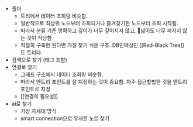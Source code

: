 - 폴더
	- 트리에서 데이터 조회랑 비슷함.
	- 일반적으로 최상위 노드부터 조회되거나 즐겨찾기한 노드부터 조회 시작됨.
	- 따라서 분류 기준 명확하고 깊이가 너무 깊어지지 않고, 넓이도 너무 퍼지지 않는 것이 적당함
	- 적절히 구축만 된다면 가장 찾기 쉬운 구조. DB인덱싱인 [[Red-Black Tree]] 도 트리다.
- 검색으로 찾기 (태그 포함)
- 연결로 찾기
	- 그래프 구조에서 데이터 조회랑 비슷함.
	- 따라서 엔트리 포인트를 잘 지정하는 것이 중요함. 자주 접근할법한 것을 엔트리 포인트로 지정
	- [[연결의 필요성]]
- ai로 찾기
	- 가장 차세대 방식
	- smart connection으로 유사한 노트 찾기